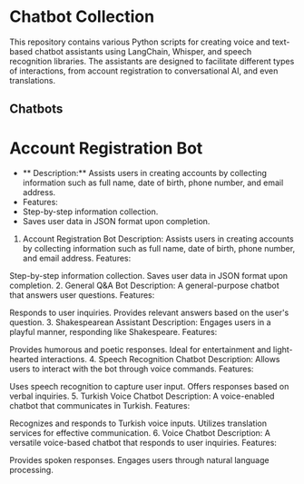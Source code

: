 # Chatbot Collection

This repository contains various Python scripts for creating voice and text-based chatbot assistants using LangChain, Whisper, and speech recognition libraries. The assistants are designed to facilitate different types of interactions, from account registration to conversational AI, and even translations.

## Chatbots

# Account Registration Bot
- ** Description:** Assists users in creating accounts by collecting information such as full name, date of birth, phone number, and email address.
- Features:
- Step-by-step information collection.
- Saves user data in JSON format upon completion.

1. Account Registration Bot
Description: Assists users in creating accounts by collecting information such as full name, date of birth, phone number, and email address.
Features:

Step-by-step information collection.
Saves user data in JSON format upon completion.
2. General Q&A Bot
Description: A general-purpose chatbot that answers user questions.
Features:

Responds to user inquiries.
Provides relevant answers based on the user's question.
3. Shakespearean Assistant
Description: Engages users in a playful manner, responding like Shakespeare.
Features:

Provides humorous and poetic responses.
Ideal for entertainment and light-hearted interactions.
4. Speech Recognition Chatbot
Description: Allows users to interact with the bot through voice commands.
Features:

Uses speech recognition to capture user input.
Offers responses based on verbal inquiries.
5. Turkish Voice Chatbot
Description: A voice-enabled chatbot that communicates in Turkish.
Features:

Recognizes and responds to Turkish voice inputs.
Utilizes translation services for effective communication.
6. Voice Chatbot
Description: A versatile voice-based chatbot that responds to user inquiries.
Features:

Provides spoken responses.
Engages users through natural language processing.
